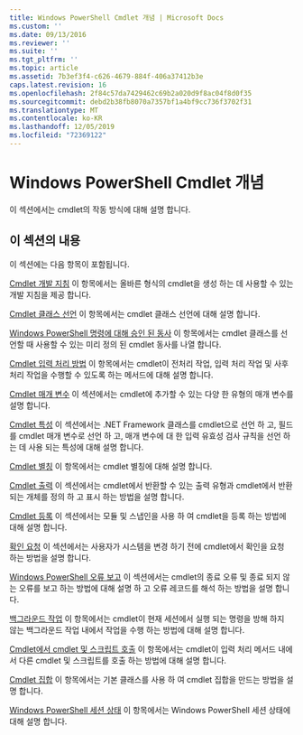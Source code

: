 ```yaml
---
title: Windows PowerShell Cmdlet 개념 | Microsoft Docs
ms.custom: ''
ms.date: 09/13/2016
ms.reviewer: ''
ms.suite: ''
ms.tgt_pltfrm: ''
ms.topic: article
ms.assetid: 7b3ef3f4-c626-4679-884f-406a37412b3e
caps.latest.revision: 16
ms.openlocfilehash: 2f84c57da7429462c69b2a020d9f8ac04f8d0f35
ms.sourcegitcommit: debd2b38fb8070a7357bf1a4bf9cc736f3702f31
ms.translationtype: MT
ms.contentlocale: ko-KR
ms.lasthandoff: 12/05/2019
ms.locfileid: "72369122"
---
```

# <a name="windows-powershell-cmdlet-concepts"></a>Windows PowerShell Cmdlet 개념

이 섹션에서는 cmdlet의 작동 방식에 대해 설명 합니다.

## <a name="in-this-section"></a>이 섹션의 내용

이 섹션에는 다음 항목이 포함됩니다.

[Cmdlet 개발 지침](./cmdlet-development-guidelines.md) 이 항목에서는 올바른 형식의 cmdlet을 생성 하는 데 사용할 수 있는 개발 지침을 제공 합니다.

[Cmdlet 클래스 선언](./cmdlet-class-declaration.md) 이 항목에서는 cmdlet 클래스 선언에 대해 설명 합니다.

[Windows PowerShell 명령에 대해 승인 된 동사](./approved-verbs-for-windows-powershell-commands.md) 이 항목에서는 cmdlet 클래스를 선언할 때 사용할 수 있는 미리 정의 된 cmdlet 동사를 나열 합니다.

[Cmdlet 입력 처리 방법](./cmdlet-input-processing-methods.md) 이 항목에서는 cmdlet이 전처리 작업, 입력 처리 작업 및 사후 처리 작업을 수행할 수 있도록 하는 메서드에 대해 설명 합니다.

[Cmdlet 매개 변수](./cmdlet-parameters.md) 이 섹션에서는 cmdlet에 추가할 수 있는 다양 한 유형의 매개 변수를 설명 합니다.

[Cmdlet 특성](./cmdlet-attributes.md) 이 섹션에서는 .NET Framework 클래스를 cmdlet으로 선언 하 고, 필드를 cmdlet 매개 변수로 선언 하 고, 매개 변수에 대 한 입력 유효성 검사 규칙을 선언 하는 데 사용 되는 특성에 대해 설명 합니다.

[Cmdlet 별칭](./cmdlet-aliases.md) 이 항목에서는 cmdlet 별칭에 대해 설명 합니다.

[Cmdlet 출력](./cmdlet-output.md) 이 섹션에서는 cmdlet에서 반환할 수 있는 출력 유형과 cmdlet에서 반환 되는 개체를 정의 하 고 표시 하는 방법을 설명 합니다.

[Cmdlet 등록](./modules-and-snap-ins.md) 이 섹션에서는 모듈 및 스냅인을 사용 하 여 cmdlet을 등록 하는 방법에 대해 설명 합니다.

[확인 요청](./requesting-confirmation-from-cmdlets.md) 이 섹션에서는 사용자가 시스템을 변경 하기 전에 cmdlet에서 확인을 요청 하는 방법을 설명 합니다.

[Windows PowerShell 오류 보고](./error-reporting-concepts.md) 이 섹션에서는 cmdlet의 종료 오류 및 종료 되지 않는 오류를 보고 하는 방법에 대해 설명 하 고 오류 레코드를 해석 하는 방법을 설명 합니다.

[백그라운드 작업](./background-jobs.md) 이 항목에서는 cmdlet이 현재 세션에서 실행 되는 명령을 방해 하지 않는 백그라운드 작업 내에서 작업을 수행 하는 방법에 대해 설명 합니다.

[Cmdlet에서 cmdlet 및 스크립트 호출](./invoking-cmdlets-and-scripts-within-a-cmdlet.md) 이 항목에서는 cmdlet이 입력 처리 메서드 내에서 다른 cmdlet 및 스크립트를 호출 하는 방법에 대해 설명 합니다.

[Cmdlet 집합](./cmdlet-sets.md) 이 항목에서는 기본 클래스를 사용 하 여 cmdlet 집합을 만드는 방법을 설명 합니다.

[Windows PowerShell 세션 상태](./windows-powershell-session-state.md) 이 항목에서는 Windows PowerShell 세션 상태에 대해 설명 합니다.
